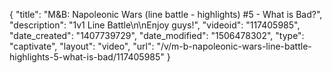 {
    "title": "M&B: Napoleonic Wars (line battle - highlights) #5 - What is Bad?",
    "description": "1v1 Line Battle\n\nEnjoy guys!",
    "videoid": "117405985",
    "date_created": "1407739729",
    "date_modified": "1506478302",
    "type": "captivate",
    "layout": "video",
    "url": "\/v\/m-b-napoleonic-wars-line-battle-highlights-5-what-is-bad\/117405985"
}